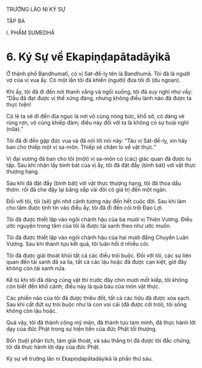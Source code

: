 TRƯỞNG LÃO NI KÝ SỰ

TẬP BA

I. PHẨM SUMEDHĀ

# 6. Ký Sự về Ekapiṇḍapātadāyikā

Ở thành phố Bandhumatī, có vị Sát-đế-lỵ tên là Bandhumā. Tôi đã là người vợ của vị vua ấy. Có một lần tôi đã khiến (người) đưa tôi đi (du ngoạn).

Khi ấy, tôi đã đi đến nơi thanh vắng và ngồi xuống, tôi đã suy nghĩ như vầy: “Dầu đã đạt được vị thế xứng đáng, nhưng không điều lành nào đã được ta thực hiện!

Có lẽ ta sẽ đi đến địa ngục là nơi vô cùng nóng bức, khổ sở, có dáng vẻ rùng rợn, vô cùng khiếp đảm; điều này đối với ta là không có sự hoài nghi (nữa).”

Tôi đã đi đến gặp đức vua và đã nói lời nói này: “Tâu vị Sát-đế-lỵ, xin hãy ban cho thiếp một vị sa-môn. Thiếp sẽ chăm lo về vật thực.”

Vị đại vương đã ban cho tôi (một) vị sa-môn có (các) giác quan đã được tu tập. Sau khi nhận lấy bình bát của vị ấy, tôi đã đặt đầy (bình bát) với vật thực thượng hạng.

Sau khi đã đặt đầy (bình bát) với vật thực thượng hạng, tôi đã thoa dầu thơm. rồi đã che đậy lại bằng xấp vải đôi có giá trị đến một ngàn.

Đối với tôi, tôi (sẽ) ghi nhớ cảnh tượng này đến hết cuộc đời. Sau khi làm cho tâm được tịnh tín vào điều ấy, tôi đã đi đến cõi trời Đạo Lợi.

Tôi đã được thiết lập vào ngôi chánh hậu của ba mươi vị Thiên Vương. Điều ước nguyện trong tâm của tôi là được tái sanh theo như ước muốn.

Tôi đã được thiết lập vào ngôi chánh hậu của hai mươi đấng Chuyển Luân Vương. Sau khi thành tựu kết quả, tôi luân hồi ở nhiều cõi.

Tôi đã được giải thoát khỏi tất cả các điều trói buộc. Đối với tôi, các sự liên quan đến tái sanh đã xa lìa, tất cả các lậu hoặc đã được cạn kiệt, giờ đây không còn tái sanh nữa.

Kể từ khi tôi đã dâng cúng vật thí trước đây chín mươi mốt kiếp, tôi không còn biết đến khổ cảnh; điều này là quả báu của món vật thực.

Các phiền não của tôi đã được thiêu đốt, tất cả các hữu đã được xóa sạch. Sau khi cắt đứt sự trói buộc như là con voi cái (đã được cởi trói), tôi sống không còn lậu hoặc.

Quả vậy, tôi đã thành công mỹ mãn, đã thành tựu tam minh, đã thực hành lời dạy của đức Phật trong sự hiện tiền của đức Phật tối thượng.

Bốn (tuệ) phân tích, tám giải thoát, và sáu thắng trí đã được tôi đắc chứng; tôi đã thực hành lời dạy của đức Phật.

Ký sự về trưởng lão ni Ekapiṇḍapātadāyikā là phần thứ sáu.
